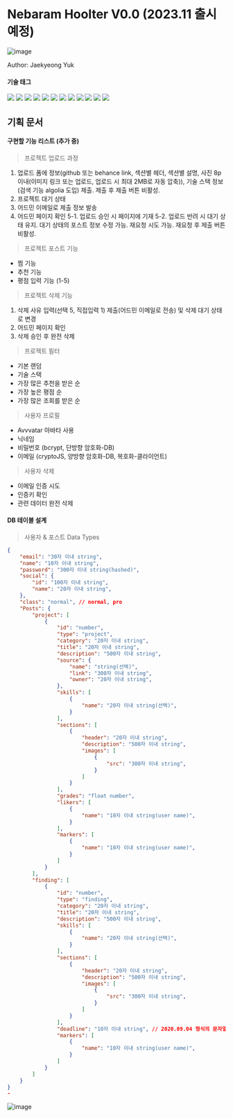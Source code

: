 # Nebaram Hoolter V0.0 (2023.11 출시 예정)

![image](https://github.com/yjglab/Hoolter/assets/70316567/9b823283-9168-4fd2-be2e-cb6485378346)

Author: Jaekyeong Yuk

#### 기술 태그

<div> 
<img src="https://img.shields.io/badge/TypeScript-3178C6?style=for-the-badge&logo=TypeScript&logoColor=white">
<img src="https://img.shields.io/badge/React-61DAFB?style=for-the-badge&logo=React&logoColor=white">
<img src="https://img.shields.io/badge/Next.js-000000?style=for-the-badge&logo=Next.js&logoColor=white">
<img src="https://img.shields.io/badge/reactquery-FF4154?style=for-the-badge&logo=reactquery&logoColor=white">
<img src="https://img.shields.io/badge/Tailwindcss-06B6D4?style=for-the-badge&logo=Tailwindcss&logoColor=white">
<img src="https://img.shields.io/badge/Emotion-569A31?style=for-the-badge&logo=Emotion&logoColor=white">
<img src="https://img.shields.io/badge/Framer-0055FF?style=for-the-badge&logo=Framer&logoColor=white">
<img src="https://img.shields.io/badge/vercel-000000?style=for-the-badge&logo=vercel&logoColor=white">
<img src="https://img.shields.io/badge/Express-000000?style=for-the-badge&logo=Express&logoColor=white">
<img src="https://img.shields.io/badge/mysql-4479A1?style=for-the-badge&logo=mysql&logoColor=white">
<img src="https://img.shields.io/badge/Sequelize-52B0E7?style=for-the-badge&logo=Sequelize&logoColor=white">
<img src="https://img.shields.io/badge/firebase-FFCA28?style=for-the-badge&logo=firebase&logoColor=white">
</div>

## 기획 문서

#### 구현할 기능 리스트 (추가 중)

> 프로젝트 업로드 과정

1. 업로드 폼에 정보(github 또는 behance link, 섹션별 헤더, 섹션별 설명, 사진 8p이내(이미지 링크 또는 업로드, 업로드 시 최대 2MB로 자동 압축)), 기술 스택 정보(검색 기능 algolia 도입) 제출. 제출 후 제출 버튼 비활성.
2. 프로젝트 대기 상태
3. 어드민 이메일로 제출 정보 발송
4. 어드민 페이지 확인
   5-1. 업로드 승인 시 페이지에 기재
   5-2. 업로드 반려 시 대기 상태 유지. 대기 상태의 포스트 정보 수정 가능. 재요청 시도 가능. 재요청 후 제출 버튼 비활성.

> 프로젝트 포스트 기능

- 찜 기능
- 추천 기능
- 평점 입력 기능 (1-5)

> 프로젝트 삭제 기능

1. 삭제 사유 입력(선택 5, 직접입력 1) 제출(어드민 이메일로 전송) 및 삭제 대기 상태로 변경
2. 어드민 페이지 확인
3. 삭제 승인 후 완전 삭제

> 프로젝트 필터

- 기본 랜덤
- 기술 스택
- 가장 많은 추천을 받은 순
- 가장 높은 평점 순
- 가장 많은 조회를 받은 순

> 사용자 프로필

- Avvvatar 아바타 사용
- 닉네임
- 비밀번호 (bcrypt, 단방향 암호화-DB)
- 이메일 (cryptoJS, 양방향 암호화-DB, 복호화-클라이언트)

> 사용자 삭제

- 이메일 인증 시도
- 인증키 확인
- 관련 데이터 완전 삭제

#### DB 테이블 설계

> 사용자 & 포스트 Data Types

```json
{
    "email": "30자 이내 string",
    "name": "10자 이내 string",
    "password": "300자 이내 string(hashed)",
    "social": {
        "id": "100자 이내 string",
        "name": "20자 이내 string",
    },
    "class": "normal", // normal, pro
    "Posts": {
        "project": [
            {
                "id": "number",
                "type": "project",
                "category": "20자 이내 string",
                "title": "20자 이내 string",
                "description": "500자 이내 string",
                "source": {
                    "name": "string(선택)",
                    "link": "300자 이내 string",
                    "owner": "20자 이내 string",
                },
                "skills": [
                    {
                        "name": "20자 이내 string(선택)",
                    }
                ],
                "sections": [
                    {
                        "header": "20자 이내 string",
                        "description": "500자 이내 string",
                        "images": [
                            {
                                "src": "300자 이내 string",
                            }
                        ]
                    }
                ],
                "grades": "float number",
                "likers": [
                    {
                        "name": "10자 이내 string(user name)",
                    }
                ],
                "markers": [
                    {
                        "name": "10자 이내 string(user name)",
                    }
                ]
            }
        ],
        "finding": [
            {
                "id": "number",
                "type": "finding",
                "category": "20자 이내 string",
                "title": "20자 이내 string",
                "description": "500자 이내 string",
                "skills": [
                    {
                        "name": "20자 이내 string(선택)",
                    }
                ],
                "sections": [
                    {
                        "header": "20자 이내 string",
                        "description": "500자 이내 string",
                        "images": [
                            {
                                "src": "300자 이내 string",
                            }
                        ]
                    }
                ],
                "deadline": "10자 이내 string", // 2020.09.04 형식의 문자열
                "markers": [
                    {
                        "name": "10자 이내 string(user name)",
                    }
                ]
            }
        ]
    }
}
-
```

![image](https://github.com/yjglab/nebaram/assets/70316567/5bc77120-ce07-4052-9db3-460c082852b1)
